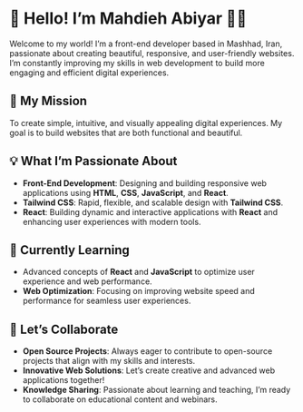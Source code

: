 # 🌟 Hello! I’m Mahdieh Abiyar 👩‍💻

Welcome to my world! I’m a front-end developer based in Mashhad, Iran, passionate about creating beautiful, responsive, and user-friendly websites. I’m constantly improving my skills in web development to build more engaging and efficient digital experiences.

## 🎯 **My Mission**
To create simple, intuitive, and visually appealing digital experiences. My goal is to build websites that are both functional and beautiful.

## 💡 **What I’m Passionate About**
- **Front-End Development**: Designing and building responsive web applications using **HTML**, **CSS**, **JavaScript**, and **React**.
- **Tailwind CSS**: Rapid, flexible, and scalable design with **Tailwind CSS**.
- **React**: Building dynamic and interactive applications with **React** and enhancing user experiences with modern tools.

## 🌱 **Currently Learning**
- Advanced concepts of **React** and **JavaScript** to optimize user experience and web performance.
- **Web Optimization**: Focusing on improving website speed and performance for seamless user experiences.

## 🤝 **Let’s Collaborate**
- **Open Source Projects**: Always eager to contribute to open-source projects that align with my skills and interests.
- **Innovative Web Solutions**: Let’s create creative and advanced web applications together!
- **Knowledge Sharing**: Passionate about learning and teaching, I’m ready to collaborate on educational content and webinars.


